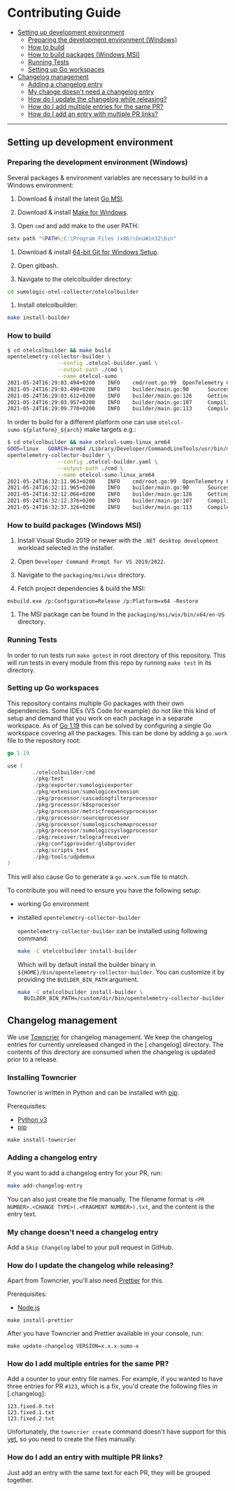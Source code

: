 # Contributing Guide

- [Setting up development environment](#setting-up-development-environment)
  - [Preparing the development environment (Windows)](#preparing-the-development-environment-windows)
  - [How to build](#how-to-build)
  - [How to build packages (Windows MSI)](#how-to-build-packages-windows-msi)
  - [Running Tests](#running-tests)
  - [Setting up Go workspaces](#setting-up-go-workspaces)
- [Changelog management](#changelog-management)
  - [Adding a changelog entry](#adding-a-changelog-entry)
  - [My change doesn't need a changelog entry](#my-change-doesnt-need-a-changelog-entry)
  - [How do I update the changelog while releasing?](#how-do-i-update-the-changelog-while-releasing)
  - [How do I add multiple entries for the same PR?](#how-do-i-add-multiple-entries-for-the-same-pr)
  - [How do I add an entry with multiple PR links?](#how-do-i-add-an-entry-with-multiple-pr-links)

---

## Setting up development environment

### Preparing the development environment (Windows)

Several packages & environment variables are necessary to build in a Windows
environment:

1. Download & install the latest [Go MSI][go-msi].

1. Download & install [Make for Windows][make-for-windows].

1. Open `cmd` and add make to the user PATH:

  ```bat
  setx path "%PATH%;C:\Program Files (x86)\GnuWin32\bin"
  ```

1. Download & install [64-bit Git for Windows Setup][git-for-windows].

1. Open gitbash.

1. Navigate to the otelcolbuilder directory:

  ```bash
  cd sumologic-otel-collector/otelcolbuilder
  ```

1. Install otelcolbuilder:

  ```bash
  make install-builder
  ```

### How to build

```bash
$ cd otelcolbuilder && make build
opentelemetry-collector-builder \
                --config .otelcol-builder.yaml \
                --output-path ./cmd \
                --name otelcol-sumo
2021-05-24T16:29:03.494+0200    INFO    cmd/root.go:99  OpenTelemetry Collector distribution builder    {"version": "dev", "date": "unknown"}
2021-05-24T16:29:03.498+0200    INFO    builder/main.go:90      Sources created {"path": "./cmd"}
2021-05-24T16:29:03.612+0200    INFO    builder/main.go:126     Getting go modules
2021-05-24T16:29:03.957+0200    INFO    builder/main.go:107     Compiling
2021-05-24T16:29:09.770+0200    INFO    builder/main.go:113     Compiled        {"binary": "./cmd/otelcol-sumo"}
```

In order to build for a different platform one can use `otelcol-sumo-${platform}_${arch}`
make targets e.g.:

```bash
$ cd otelcolbuilder && make otelcol-sumo-linux_arm64
GOOS=linux   GOARCH=arm64 /Library/Developer/CommandLineTools/usr/bin/make build BINARY_NAME=otelcol-sumo-linux_arm64
opentelemetry-collector-builder \
                --config .otelcol-builder.yaml \
                --output-path ./cmd \
                --name otelcol-sumo-linux_arm64
2021-05-24T16:32:11.963+0200    INFO    cmd/root.go:99  OpenTelemetry Collector distribution builder    {"version": "dev", "date": "unknown"}
2021-05-24T16:32:11.965+0200    INFO    builder/main.go:90      Sources created {"path": "./cmd"}
2021-05-24T16:32:12.066+0200    INFO    builder/main.go:126     Getting go modules
2021-05-24T16:32:12.376+0200    INFO    builder/main.go:107     Compiling
2021-05-24T16:32:37.326+0200    INFO    builder/main.go:113     Compiled        {"binary": "./cmd/otelcol-sumo-linux_arm64"}
```

### How to build packages (Windows MSI)

1. Install Visual Studio 2019 or newer with the  `.NET desktop development`
   workload selected in the installer.

1. Open `Developer Command Prompt for VS 2019/2022`.

1. Navigate to the `packaging/msi/wix` directory.

1. Fetch project dependencies & build the MSI:

  ```
  msbuild.exe /p:Configuration=Release /p:Platform=x64 -Restore
  ```

1. The MSI package can be found in the `packaging/msi/wix/bin/x64/en-US`
   directory.

### Running Tests

In order to run tests run `make gotest` in root directory of this repository.
This will run tests in every module from this repo by running `make test` in its
directory.

### Setting up Go workspaces

This repository contains multiple Go packages with their own dependencies. Some IDEs
(VS Code for example) do not like this kind of setup and demand that you work on each
package in a separate workspace. As of [Go 1.19](https://tip.golang.org/doc/go1.19#go-work)
this can be solved by configuring a single Go workspace covering all the packages.
This can be done by adding a `go.work` file to the repository root:

```go
go 1.19

use (
        ./otelcolbuilder/cmd
        ./pkg/test
        ./pkg/exporter/sumologicexporter
        ./pkg/extension/sumologicextension
        ./pkg/processor/cascadingfilterprocessor
        ./pkg/processor/k8sprocessor
        ./pkg/processor/metricfrequencyprocessor
        ./pkg/processor/sourceprocessor
        ./pkg/processor/sumologicschemaprocessor
        ./pkg/processor/sumologicsyslogprocessor
        ./pkg/receiver/telegrafreceiver
        ./pkg/configprovider/globprovider
        ./pkg/scripts_test
        ./pkg/tools/udpdemux
)
```

This will also cause Go to generate a `go.work.sum` file to match.

To contribute you will need to ensure you have the following setup:

- working Go environment
- installed `opentelemetry-collector-builder`

  `opentelemetry-collector-builder` can be installed using following command:

  ```bash
  make -C otelcolbuilder install-builder
  ```

  Which will by default install the builder binary in `${HOME}/bin/opentelemetry-collector-builder`.
  You can customize it by providing the `BUILDER_BIN_PATH` argument.

  ```bash
  make -C otelcolbuilder install-builder \
    BUILDER_BIN_PATH=/custom/dir/bin/opentelemetry-collector-builder
  ```

[go-msi]: https://go.dev/dl/
[make-for-windows]: https://gnuwin32.sourceforge.net/downlinks/make.php
[git-for-windows]: https://git-scm.com/download/win

## Changelog management

We use [Towncrier](https://towncrier.readthedocs.io) for changelog management. We keep the changelog entries for currently unreleased
changed in the [.changelog] directory. The contents of this directory are consumed when the changelog is updated prior to a release.

### Installing Towncrier

Towncrier is written in Python and can be installed with [pip](https://pypi.org/project/pip/).

Prerequisites:

- [Python v3](https://www.python.org/)
- [pip](https://pypi.org/project/pip/)

```shell
make install-towncrier
```

### Adding a changelog entry

If you want to add a changelog entry for your PR, run:

```bash
make add-changelog-entry
```

You can also just create the file manually. The filename format is `<PR NUMBER>.<CHANGE TYPE>(.<FRAGMENT NUMBER>).txt`, and the content is
the entry text.

### My change doesn't need a changelog entry

Add a `Skip Changelog` label to your pull request in GitHub.

### How do I update the changelog while releasing?

Apart from Towncrier, you'll also need [Prettier](https://prettier.io/) for this.

Prerequisites:

- [Node.js](https://nodejs.org/)

```shell
make install-prettier
```

After you have Towncrier and Prettier available in your console, run:

```shell
make update-changelog VERSION=x.x.x-sumo-x
```

### How do I add multiple entries for the same PR?

Add a counter to your entry file names. For example, if you wanted to have three entries for PR `#123`, which is a fix, you'd create the
following files in [.changelog]:

```text
123.fixed.0.txt
123.fixed.1.txt
123.fixed.2.txt
```

Unfortunately, the `towncrier create` command doesn't have support for this [yet](https://github.com/twisted/towncrier/issues/474), so you
need to create the files manually.

### How do I add an entry with multiple PR links?

Just add an entry with the same text for each PR, they will be grouped together.
